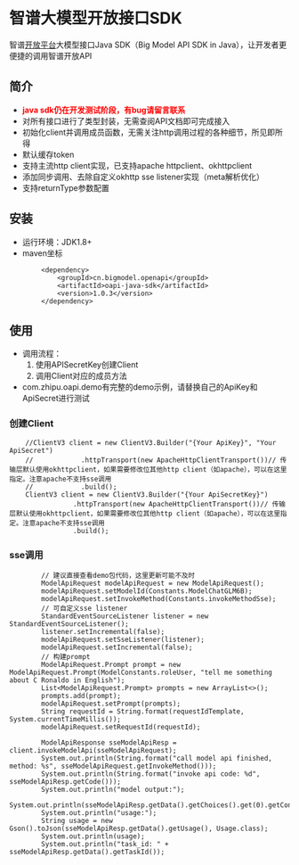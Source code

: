 # 智谱大模型开放接口SDK

智谱[开放平台](http://open.bigmodel.cn/howuse/platformintroduced)大模型接口Java SDK（Big Model API SDK in
Java），让开发者更便捷的调用智谱开放API

## 简介
- <font color="red">**java sdk仍在开发测试阶段，有bug请留言联系**</font>
- 对所有接口进行了类型封装，无需查阅API文档即可完成接入
- 初始化client并调用成员函数，无需关注http调用过程的各种细节，所见即所得
- 默认缓存token
- 支持主流http client实现，已支持apache httpclient、okhttpclient
- 添加同步调用、去除自定义okhttp sse listener实现（meta解析优化）
- 支持returnType参数配置
## 安装

- 运行环境：JDK1.8+
- maven坐标
```
        <dependency>
            <groupId>cn.bigmodel.openapi</groupId>
            <artifactId>oapi-java-sdk</artifactId>
            <version>1.0.3</version>
        </dependency>
```

## 使用
- 调用流程：
    1. 使用APISecretKey创建Client
    2. 调用Client对应的成员方法
- com.zhipu.oapi.demo有完整的demo示例，请替换自己的ApiKey和ApiSecret进行测试

### 创建Client

```
    //ClientV3 client = new ClientV3.Builder("{Your ApiKey}", "Your ApiSecret")
    //            .httpTransport(new ApacheHttpClientTransport())// 传输层默认使用okhttpclient，如果需要修改位其他http client（如apache），可以在这里指定。注意apache不支持sse调用
    //            .build();
    ClientV3 client = new ClientV3.Builder("{Your ApiSecretKey}")
                .httpTransport(new ApacheHttpClientTransport())// 传输层默认使用okhttpclient，如果需要修改位其他http client（如apache），可以在这里指定。注意apache不支持sse调用
                .build();       
```

### sse调用
```
        // 建议直接查看demo包代码，这里更新可能不及时
        ModelApiRequest modelApiRequest = new ModelApiRequest();
        modelApiRequest.setModelId(Constants.ModelChatGLM6B);
        modelApiRequest.setInvokeMethod(Constants.invokeMethodSse);
        // 可自定义sse listener
        StandardEventSourceListener listener = new StandardEventSourceListener();
        listener.setIncremental(false);
        modelApiRequest.setSseListener(listener);
        modelApiRequest.setIncremental(false);
        // 构建prompt
        ModelApiRequest.Prompt prompt = new ModelApiRequest.Prompt(ModelConstants.roleUser, "tell me something about C Ronaldo in English");
        List<ModelApiRequest.Prompt> prompts = new ArrayList<>();
        prompts.add(prompt);
        modelApiRequest.setPrompt(prompts);
        String requestId = String.format(requestIdTemplate, System.currentTimeMillis());
        modelApiRequest.setRequestId(requestId);
        
        ModelApiResponse sseModelApiResp = client.invokeModelApi(sseModelApiRequest);
        System.out.println(String.format("call model api finished, method: %s", sseModelApiRequest.getInvokeMethod()));
        System.out.println(String.format("invoke api code: %d", sseModelApiResp.getCode()));
        System.out.println("model output:");
        System.out.println(sseModelApiResp.getData().getChoices().get(0).getContent());
        System.out.println("usage:");
        String usage = new Gson().toJson(sseModelApiResp.getData().getUsage(), Usage.class);
        System.out.println(usage);
        System.out.println("task_id: " + sseModelApiResp.getData().getTaskId());
```
